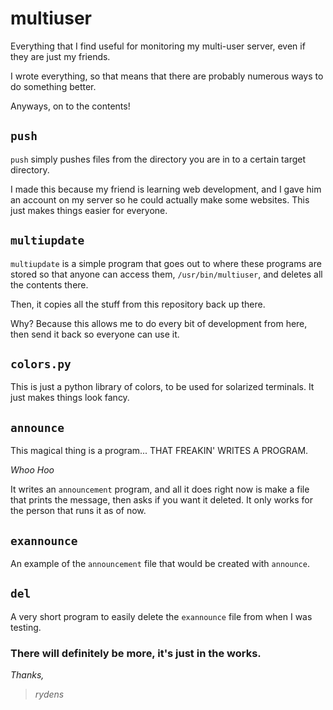 # multiuser
Everything that I find useful for monitoring my multi-user
server, even if they are just my friends.

I wrote everything, so that means that there are probably
numerous ways to do something better.

Anyways, on to the contents!

## `push`
`push` simply pushes files from the directory you are in
to a certain target directory.

I made this because my friend is learning web development,
and I gave him an account on my server so he could actually
make some websites. This just makes things easier for everyone.


## `multiupdate`
`multiupdate` is a simple program that goes out to where these programs are stored so that anyone can access them, `/usr/bin/multiuser`, and deletes all the contents there.

Then, it copies all the stuff from this repository back up there.

Why? Because this allows me to do every bit of development from here, then send it back so everyone can use it.


## `colors.py`
This is just a python library of colors, to be used for solarized
terminals. It just makes things look fancy.

## `announce`
This magical thing is a program... THAT FREAKIN' WRITES A PROGRAM.

*Whoo Hoo*

It writes an `announcement` program, and all it does right now is make a file that prints the message, then asks if you want it deleted. It only works for the person that runs it as of now.

## `exannounce`
An example of the `announcement` file that would be created with
`announce`.

## `del`
A very short program to easily delete the `exannounce` file from when
I was testing.

### There will definitely be more, it's just in the works.
*Thanks,*
> *rydens*
